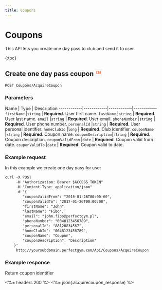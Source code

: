 ```yaml
---
title: Coupons
---
```


# Coupons

This API lets you create one day pass to club and send it to user.

{:toc}


## Create one day pass coupon ![alt text][EM]

    POST Coupons/AcquireCoupon

### Parameters 

Name        | Type       | Description
------------|------------|------------|------------
`firstName`    |`string`      | **Required**. User first name.
`lastName`     |`string`      | **Required**. User last name.
`email`        |`string`      | **Required**. User email.
`phoneNumber`  |`string`      | **Required**. User phone number.
`personalId`   |`string`      | **Required**. User personal identifier.
`homeClubId`   |`long`        | **Required**. Club identifier. 
`couponName`   |`string`      | **Required**. Coupon name.
`couponDescription`|`string`  | **Required**. Coupon description.
`couponValidFrom`  |`date`    | **Required**. Coupon valid from date.
`couponValidTo`    |`date`    | **Required**. Coupon valid to date.


### Example request

In this example we create one day pass for user

``` command-line
curl -X POST 
	 -H "Authorization: Bearer $ACCESS_TOKEN" 
	 -H "Content-Type: application/json" 
	 -d '{	    
	    "couponValidFrom": "2016-01-26T00:00:00",
	    "couponValidTo": "2017-01-26T00:00:00",
		"firstName": "John",
	    "lastName": "Fibo",
        "email": "john.fibo@perfectgym.pl",
	    "phoneNumber": "0048123456789",
	    "personalId": "88120834567",
	    "homeClubId": "0048123456789",
	    "couponName": "Coupon",
        "couponDescription": "Description"        
	}'  
     http://yoursubdomain.perfectgym.com/Api/Coupons/AcquireCoupon     	
```


### Example response

Return coupon identifier

<%= headers 200 %>
<%= json(:acquirecoupon_response) %>



[EM]: /assets/images/employee.png "Employee mode"
[UM]: /assets/images/user.png "User mode"
